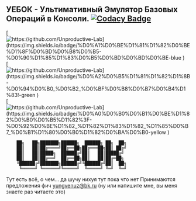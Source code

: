 ## УЕБОК - Ультимативный Эмулятор Базовых Операций в Консоли. [![Codacy Badge](https://app.codacy.com/project/badge/Grade/ea77043928a94c5cb77883f7babe817d)](https://app.codacy.com/gh/Unproductive-Lab/UEBOK/dashboard?utm_source=gh&utm_medium=referral&utm_content=&utm_campaign=Badge_grade)<br>
[![https://github.com/Unproductive-Lab](https://img.shields.io/badge/%D0%A1%D0%BE%D1%81%D1%82%D0%BE%D1%8F%D0%BD%D0%B8%D0%B5-%D0%90%D1%85%D1%83%D0%B5%D0%BD%D0%BD%D0%BE-blue
)](https://github.com/Unproductive-Lab)
[![https://github.com/Unproductive-Lab](https://img.shields.io/badge/%D0%A2%D0%B5%D1%81%D1%82%D1%8B-%D0%94%D0%B0_%D0%B2_%D0%BF%D0%B8%D0%B7%D0%B4%D1%83!-green
)](https://github.com/Unproductive-Lab)
[![https://github.com/Unproductive-Lab](https://img.shields.io/badge/%D0%A0%D0%B0%D0%B1%D0%BE%D1%82%D0%B0%D0%B5%D1%82%3F-%D0%92%D0%BE%D1%82_%D1%82%D1%83%D1%82_%D1%85%D0%B7_%D0%B1%D1%80%D0%B0%D1%82%D0%BA%D0%B0-yellow
)](https://github.com/Unproductive-Lab)

```
    ██╗   ██╗███████╗██████╗  ██████╗ ██╗  ██╗
    ██║   ██║██╔════╝██╔══██╗██╔═══██╗██║ ██╔╝
    ██║   ██║█████╗  ██████╔╝██║   ██║█████╔╝ 
    ██║   ██║██╔══╝  ██╔══██╗██║   ██║██╔═██╗ 
    ╚██████╔╝███████╗██████╔╝╚██████╔╝██║  ██╗
     ╚═════╝ ╚══════╝╚═════╝  ╚═════╝ ╚═╝  ╚═╝ 
```


Тут есть всё, о чем... да шучу нихуя тут пока что нет
Принимаются предложения фич yungvenuz@bk.ru (ну или напишите мне, вы меня знаете раз читаете это)

